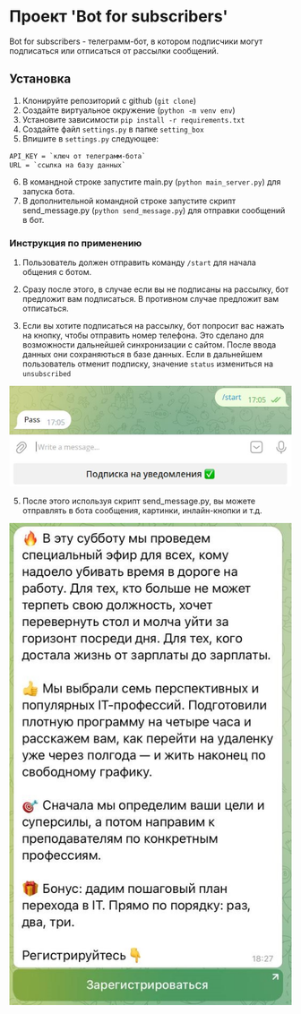 # Проект 'Bot for subscribers'

Bot for subscribers - телеграмм-бот, в котором подписчики могут подписаться или отписаться от рассылки сообщений.

## Установка

1. Клонируйте репозиторий с github (`git clone`)
2. Создайте виртуальное окружение (`python -m venv env`)
3. Установите зависимости `pip install -r requirements.txt`
4. Создайте файл `settings.py` в папке `setting_box`
5. Впишите в `settings.py` следующее:
```
API_KEY = `ключ от телеграмм-бота`
URL = `ссылка на базу данных`
```
6. В командной строке запустите main.py (`python main_server.py`) для запуска бота.
7. В дополнительной командной строке запустите скрипт send_message.py (`python send_message.py`) для отправки сообщений в бот.

### Инструкция по применению

1. Пользователь должен отправить команду `/start` для начала общения с ботом.

2. Сразу после этого, в случае если вы не подписаны на рассылку, бот предложит вам подписаться. В противном случае предложит вам отписаться.

3. Если вы хотите подписаться на рассылку, бот попросит вас нажать на кнопку, чтобы отправить номер телефона. Это сделано для возможности дальнейшей синхронизации с сайтом. После ввода данных они сохраняються в базе данных. Если в дальнейшем пользователь отменит подписку, значение `status` измениться на `unsubscribed`

![Кнопка подписки](https://raw.githubusercontent.com/NikitaTiv/Bot_for_subscribers/main/images/start.jpg)

5. После этого используя скрипт send_message.py, вы можете отправлять в бота сообщения, картинки, инлайн-кнопки и т.д.

![Сообщение](https://raw.githubusercontent.com/NikitaTiv/Bot_for_subscribers/main/images/message.jpg)

